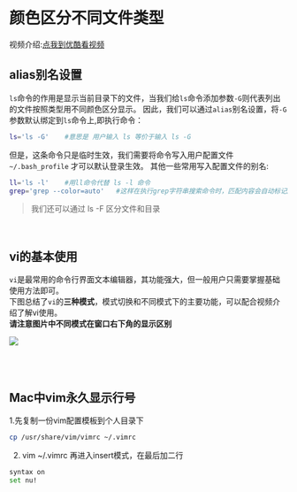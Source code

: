 # 颜色区分不同文件类型

视频介绍:[点我到优酷看视频](http://v.youku.com/v_show/id_XMjY3NzMzNjk4OA==.html)

## alias别名设置
`ls`命令的作用是显示当前目录下的文件，当我们给`ls`命令添加参数`-G`则代表列出的文件按照类型用不同颜色区分显示。
因此，我们可以通过`alias`别名设置，将`-G`参数默认绑定到`ls`命令上,即执行命令：

```bash
ls='ls -G'    #意思是 用户输入 ls 等价于输入 ls -G
```
但是，这条命令只是临时生效，我们需要将命令写入用户配置文件`~/.bash_profile` 才可以默认登录生效。
其他一些常用写入配置文件的别名:
```bash
ll='ls -l'    #用ll命令代替 ls -l 命令
grep='grep --color=auto'   #这样在执行grep字符串搜索命令时，匹配内容会自动标记颜色
```
> 我们还可以通过 ls -F 区分文件和目录 

<br>

## vi的基本使用
`vi`是最常用的命令行界面文本编辑器，其功能强大，但一般用户只需要掌握基础使用方法即可。<br>
下图总结了`vi`的**三种模式**，模式切换和不同模式下的主要功能，可以配合视频介绍了解vi使用。<br>
**请注意图片中不同模式在窗口右下角的显示区别**

![](./vim.gif)

<br> 
<br>



## Mac中vim永久显示行号
1.先复制一份vim配置模板到个人目录下
```bash
cp /usr/share/vim/vimrc ~/.vimrc
```
2. vim  ~/.vimrc 再进入insert模式，在最后加二行
```bash
syntax on
set nu!
  ```












